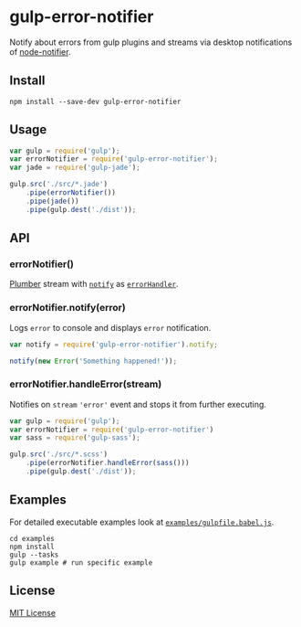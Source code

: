 # gulp-error-notifier
Notify about errors from gulp plugins and streams via desktop notifications of [node-notifier](https://github.com/mikaelbr/node-notifier).

## Install
```shell
npm install --save-dev gulp-error-notifier
```

## Usage
```javascript
var gulp = require('gulp');
var errorNotifier = require('gulp-error-notifier');
var jade = require('gulp-jade');

gulp.src('./src/*.jade')
	.pipe(errorNotifier())
	.pipe(jade())
	.pipe(gulp.dest('./dist'));
```

## API

###  errorNotifier()
[Plumber](https://github.com/floatdrop/gulp-plumber) stream with [`notify`](#errornotifiernotifyerror) as [`errorHandler`](https://github.com/floatdrop/gulp-plumber#optionserrorhandler).

### errorNotifier.notify(error)
Logs `error` to console and displays `error` notification.
```javascript
var notify = require('gulp-error-notifier').notify;

notify(new Error('Something happened!'));
```

### errorNotifier.handleError(stream)
Notifies on `stream` `'error'` event and stops it from further executing.
```javascript
var gulp = require('gulp');
var errorNotifier = require('gulp-error-notifier')
var sass = require('gulp-sass');

gulp.src('./src/*.scss')
	.pipe(errorNotifier.handleError(sass()))
	.pipe(gulp.dest('./dist'));
```
## Examples
For detailed executable examples look at  [`examples/gulpfile.babel.js`](https://github.com/feradjs/gulp-error-notifier/blob/master/examples/gulpfile.babel.js).
```shell
cd examples
npm install
gulp --tasks
gulp example # run specific example
```

## License
[MIT License](https://en.wikipedia.org/wiki/MIT_License)
